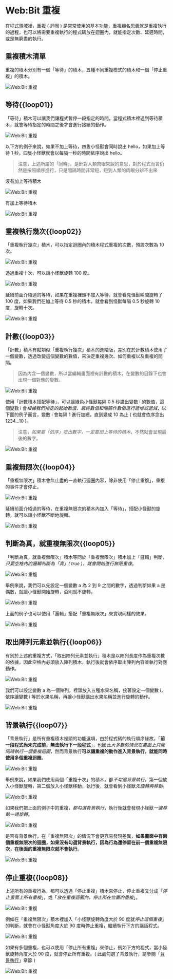 # Web:Bit 重複

在程式領域裡，重複 ( 迴圈 ) 是常常使用的基本功能，重複顧名思義就是重複執行的過程，也可以將需要重複執行的程式碼放在迴圈內，就能指定次數、延遲時間，或是無窮盡的執行。

## 重複積木清單

重複的積木分別有一個「等待」的積木，五種不同重複模式的積木和一個「停止重複」的積木。

![Web:Bit 重複](../../../../media/zh-tw/education/basic/loop-01.jpg)

## 等待{{loop01}}

「等待」積木可以讓我們讓程式暫停一段指定的時間，當程式積木裡遇到等待積木，就會等待指定的時間之後才會進行接續的動作。

![Web:Bit 重複](../../../../media/zh-tw/education/basic/loop-23.jpg)

以下方的例子來說，如果不加上等待，四隻小怪獸會同時說出 hello，如果加上等待 1 秒，四隻小怪獸就會以每隔一秒的時間依序說出 hello。

> 注意，上述所謂的「同時」，是針對人類肉眼來說的意思，對於程式而言仍然是按照順序進行，只是間隔時間非常短，短到人類的肉眼分辨不出來

沒有加上等待積木

![Web:Bit 重複](../../../../media/zh-tw/education/basic/loop-02.jpg)

有加上等待積木

![Web:Bit 重複](../../../../media/zh-tw/education/basic/loop-03.gif)

## 重複執行幾次{{loop02}}

「重複執行幾次」積木，可以指定迴圈內的積木程式重複的次數，預設次數為 10 次。

![Web:Bit 重複](../../../../media/zh-tw/education/basic/loop-06.jpg)

透過重複十次，可以讓小怪獸旋轉 100 度。

![Web:Bit 重複](../../../../media/zh-tw/education/basic/loop-04.jpg)

延續前面介紹過的等待，如果在重複裡頭不加入等待，就會看見怪獸瞬間旋轉了 100 度，如果我們在加上等待 0.5 秒的積木，就會看到怪獸每隔 0.5 秒旋轉 10 度，旋轉十次。

![Web:Bit 重複](../../../../media/zh-tw/education/basic/loop-05.gif)

## 計數{{loop03}}

「計數」積木有點類似「重複執行幾次」積木的進階版，差別在於計數積木使用了一個變數，透過改變這個變數的數值，來決定重複幾次、如何重複以及重複的間隔。

> 因為內含一個變數，所以當編輯畫面裡有計數的積木，在變數的目錄下也會出現一個對應的變數。

![Web:Bit 重複](../../../../media/zh-tw/education/basic/loop-07.jpg)

使用「計數積木搭配等待」，可以讓綠色小怪獸每隔 0.5 秒講出變數 i 的數值，這個變數 i 會*根據我們指定的起始數值、最終數值和間隔作數值進行遞增或遞減*，以下圖的例子而言，變數 i 會每隔 1 進行加總，直到變成 10 為止 ( 也就會依序念出 1234...10 )。

> 注意，*如果要「依序」唸出數字，一定要加上等待的積木*，不然就會呈現最後的數字。

![Web:Bit 重複](../../../../media/zh-tw/education/basic/loop-08.gif)

## 重複無限次{{loop04}}

「重複無限次」積木會無止盡的一直執行迴圈內容，除非使用「停止重複」，重複的事件才會停止。

![Web:Bit 重複](../../../../media/zh-tw/education/basic/loop-09.jpg)

延續前面介紹過的等待，在重複無限次的積木內加入「等待」，搭配小怪獸的旋轉，就可以讓小怪獸不斷地旋轉。

![Web:Bit 重複](../../../../media/zh-tw/education/basic/loop-10.gif)

## 判斷為真，就重複無限次{{loop05}}

「判斷為真，就重複無限次」積木等同於「重複無限次」積木加上「邏輯」判斷，*只要空格內的邏輯判斷為「真」( true )，就會開始進行無限重複*。

![Web:Bit 重複](../../../../media/zh-tw/education/basic/loop-11.jpg)

舉例來說，我們可以先設定一個變數 a 為 2 到 9 之間的數字，透過判斷如果 a 是偶數，就讓小怪獸開始旋轉，否則就不旋轉。

![Web:Bit 重複](../../../../media/zh-tw/education/basic/loop-12.gif)

上面的例子也可以使用「邏輯」搭配「重複無限次」來實現同樣的效果。

![Web:Bit 重複](../../../../media/zh-tw/education/basic/loop-13.jpg)

## 取出陣列元素並執行{{loop06}}

有別於上述的重複方式，「取出陣列元素並執行」積木是以陣列長度作為重複次數的依據，因此空格內必須放入陣列積木，執行後就會依序取出陣列內容並執行對應動作。

![Web:Bit 重複](../../../../media/zh-tw/education/basic/loop-14.jpg)

我們可以設定變數 a 為一個陣列，裡頭放入五種水果名稱，接著設定一個變數 i，依序讓變數 i 等於水果名稱，再讓小怪獸講出水果名稱並進行旋轉的動作。

![Web:Bit 重複](../../../../media/zh-tw/education/basic/loop-15.gif)

## 背景執行{{loop07}}

「背景執行」是所有重複積木裡頭的功能選項，由於程式碼的執行順序緣故，「**前一段程式尚未完成前，無法執行下一段程式**」，也因此*大多數的情況在畫面上只能同時執行一個重複迴圈*，然而背景執行**可以讓重複的動作進入背景執行，就能同時使用多個重複迴圈**。

![Web:Bit 重複](../../../../media/zh-tw/education/basic/loop-17.jpg)

舉例來說，如果我們使用兩個「重複十次」的積木，都*不勾選背景執行*，第一個放入小怪獸旋轉，第二個放入小怪獸移動，執行後，就會看到小怪獸*先旋轉再移動*。

![Web:Bit 重複](../../../../media/zh-tw/education/basic/loop-18.gif)

如果我們把上面的例子中的重複，*都勾選背景執行*，執行後就會發現小怪獸*一邊移動一邊旋轉*。

![Web:Bit 重複](../../../../media/zh-tw/education/basic/loop-19.gif)

是否有背景執行，在「重複無限次」的情況下會更容易發現差異，**如果畫面中有兩個重複無限次的迴圈，如果沒有勾選背景執行，因為行為還停留在前一個重複無限次，在後面的重複無限次就不會執行**。

![Web:Bit 重複](../../../../media/zh-tw/education/basic/loop-20.gif)

## 停止重複{{loop08}}

上述所有的重複行為，都可以透過「停止重複」積木來停止，停止重複又分成「*停止畫面上所有重複*」，或「*放在重複迴圈內，停止所在位置的重複*」。

![Web:Bit 重複](../../../../media/zh-tw/education/basic/loop-16.jpg)

例如在「重複無限次」積木裡加入「小怪獸旋轉角度大於 90 度就*停止這個重複*」的判斷，就會在小怪獸角度大於 90 度時停止重複，繼續執行下方的講話程式。

![Web:Bit 重複](../../../../media/zh-tw/education/basic/loop-21.gif)


如果有多個重複，也可以使用「停止所有重複」來停止，例如下方的程式，當小怪獸旋轉角度大於 90 度，就會停止所有重複。( 此處勾選了背景執行，請參閱「[背景執行](loop.html#loop07)」章節 )

![Web:Bit 重複](../../../../media/zh-tw/education/basic/loop-22.gif)




